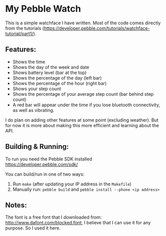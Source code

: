 # My Pebble Watch

This is a simple watchface I have written. Most of the code comes directly from the tutorials (<https://developer.pebble.com/tutorials/watchface-tutorial/part1/>).

## Features:

* Shows the time
* Shows the day of the week and date
* Shows battery level (bar at the top)
* Shows the percentage of the day (left bar)
* Shows the percentage of the hour (right bar)
* Shows your step count
* Shows the percentage of your average step count (bar behind step count)
* A red bar will appear under the time if you lose bluetooth connectivity, as well as vibrating.

I do plan on adding other features at some point (excluding weather). But for now it is more about making this more efficient and learning about the API.

## Building & Running:

To run you need the Pebble SDK installed <https://developer.pebble.com/sdk/>

You can build/run in one of two ways:

1. Run `make` (after updating your IP address in the `Makefile`)
2. Manually run: `pebble build` and `pebble install --phone <ip address>`

## Notes:

The font is a free font that I downloaded from: <http://www.dafont.com/blocked.font>, I believe that I can use it for any purpose. So I used it here.
